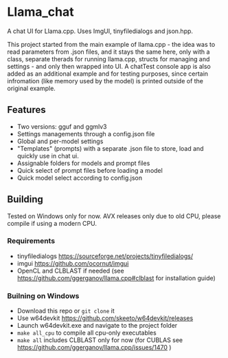 # Llama_chat
A chat UI for Llama.cpp. Uses ImgUI, tinyfiledialogs and json.hpp.

This project started from the main example of llama.cpp - the idea was to read parameters from .json files, and it stays the same here, only with a class, separate therads for running llama.cpp, structs for managing and settings - and only then wrapped into UI. A chatTest console app is also added as an additional example and for testing purposes, since certain infromation (like memory used by the model) is printed outside of the original example. 

## Features

* Two versions: gguf and ggmlv3
* Settings managements through a config.json file
* Global and per-model settings
* "Templates" (prompts) with a separate .json file to store, load and quickly use in chat ui.
* Assignable folders for models and prompt files
* Quick select of prompt files before loading a model
* Quick model select according to config.json

## Building

Tested on Windows only for now. AVX releases only due to old CPU, please compile if using a modern CPU.

### Requirements

* tinyfiledialogs https://sourceforge.net/projects/tinyfiledialogs/
* imgui https://github.com/ocornut/imgui
* OpenCL and CLBLAST if needed (see https://github.com/ggerganov/llama.cpp#clblast for installation guide)

### Builning on Windows

* Download this repo or `git clone` it
* Use w64devkit https://github.com/skeeto/w64devkit/releases
* Launch w64devkit.exe and navigate to the project folder
* `make all_cpu` to compile all cpu-only executables
* `make all` includes CLBLAST only for now (for CUBLAS see https://github.com/ggerganov/llama.cpp/issues/1470 )
